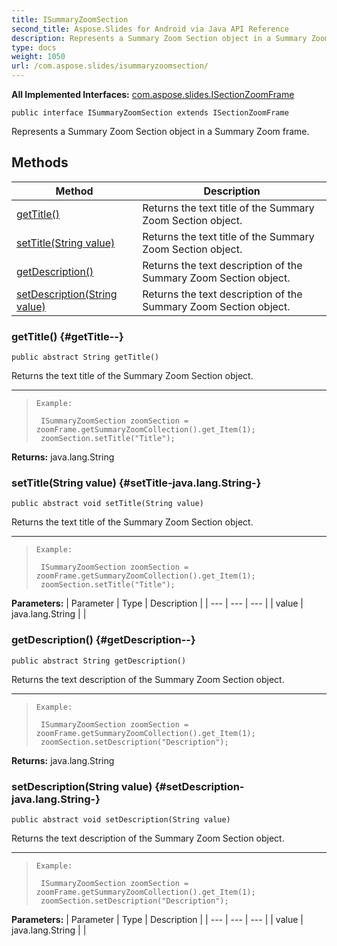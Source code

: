 ```yaml
---
title: ISummaryZoomSection
second_title: Aspose.Slides for Android via Java API Reference
description: Represents a Summary Zoom Section object in a Summary Zoom frame.
type: docs
weight: 1050
url: /com.aspose.slides/isummaryzoomsection/
---
```

**All Implemented Interfaces:**
[com.aspose.slides.ISectionZoomFrame](../../com.aspose.slides/isectionzoomframe)
```
public interface ISummaryZoomSection extends ISectionZoomFrame
```

Represents a Summary Zoom Section object in a Summary Zoom frame.
## Methods

| Method | Description |
| --- | --- |
| [getTitle()](#getTitle--) | Returns the text title of the Summary Zoom Section object. |
| [setTitle(String value)](#setTitle-java.lang.String-) | Returns the text title of the Summary Zoom Section object. |
| [getDescription()](#getDescription--) | Returns the text description of the Summary Zoom Section object. |
| [setDescription(String value)](#setDescription-java.lang.String-) | Returns the text description of the Summary Zoom Section object. |
### getTitle() {#getTitle--}
```
public abstract String getTitle()
```


Returns the text title of the Summary Zoom Section object.

--------------------

> ```
> Example:
>  
>  ISummaryZoomSection zoomSection = zoomFrame.getSummaryZoomCollection().get_Item(1);
>  zoomSection.setTitle("Title");
> ```

**Returns:**
java.lang.String
### setTitle(String value) {#setTitle-java.lang.String-}
```
public abstract void setTitle(String value)
```


Returns the text title of the Summary Zoom Section object.

--------------------

> ```
> Example:
>  
>  ISummaryZoomSection zoomSection = zoomFrame.getSummaryZoomCollection().get_Item(1);
>  zoomSection.setTitle("Title");
> ```

**Parameters:**
| Parameter | Type | Description |
| --- | --- | --- |
| value | java.lang.String |  |

### getDescription() {#getDescription--}
```
public abstract String getDescription()
```


Returns the text description of the Summary Zoom Section object.

--------------------

> ```
> Example:
>  
>  ISummaryZoomSection zoomSection = zoomFrame.getSummaryZoomCollection().get_Item(1);
>  zoomSection.setDescription("Description");
> ```

**Returns:**
java.lang.String
### setDescription(String value) {#setDescription-java.lang.String-}
```
public abstract void setDescription(String value)
```


Returns the text description of the Summary Zoom Section object.

--------------------

> ```
> Example:
>  
>  ISummaryZoomSection zoomSection = zoomFrame.getSummaryZoomCollection().get_Item(1);
>  zoomSection.setDescription("Description");
> ```

**Parameters:**
| Parameter | Type | Description |
| --- | --- | --- |
| value | java.lang.String |  |

